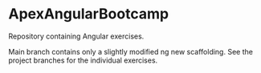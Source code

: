 # ApexAngularBootcamp

Repository containing Angular exercises.

Main branch contains only a slightly modified ng new scaffolding. See the project branches for the individual exercises.
